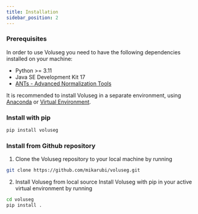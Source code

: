 ```yaml
---
title: Installation
sidebar_position: 2
---
```



### Prerequisites
In order to use Voluseg you need to have the following dependencies installed on your machine:

- Python >= 3.11
- Java SE Development Kit 17
- [ANTs - Advanced Normalization Tools](https://github.com/ANTsX/ANTs)

It is recommended to install Voluseg in a separate environment, using [Anaconda](https://www.anaconda.com/distribution/) or [Virtual Environment](https://docs.python.org/3/library/venv.html).


### Install with pip
```python
pip install voluseg
```


### Install from Github repository

1. Clone the Voluseg repository to your local machine by running
```bash
git clone https://github.com/mikarubi/voluseg.git
```

2. Install Voluseg from local source
Install Voluseg with pip in your active virtual environment by running
```bash
cd voluseg
pip install .
```
